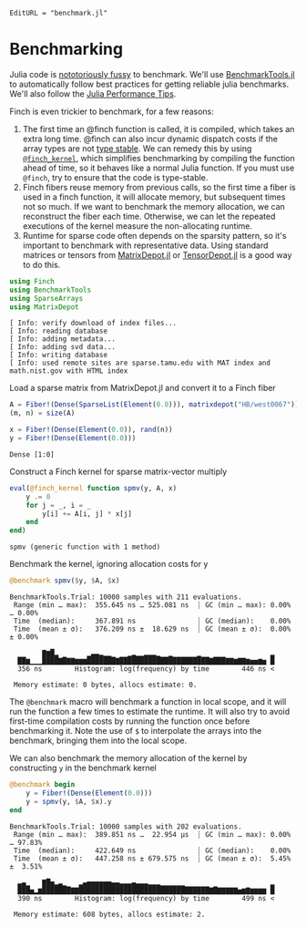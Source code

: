 ```@meta
EditURL = "benchmark.jl"
```

# Benchmarking

Julia code is [nototoriously
fussy](https://github.com/JuliaCI/BenchmarkTools.jl#why-does-this-package-exist)
to benchmark.
We'll use [BenchmarkTools.jl](https://github.com/JuliaCI/BenchmarkTools.jl)
to automatically follow best practices for getting reliable julia benchmarks. We'll also
follow the [Julia Performance Tips](https://docs.julialang.org/en/v1/manual/performance-tips/).

Finch is even trickier to benchmark, for a few reasons:
1. The first time an @finch function is called, it is compiled, which takes an
   extra long time. @finch can also incur dynamic dispatch costs if the array
   types are not [type
   stable](https://docs.julialang.org/en/v1/manual/faq/#man-type-stability). We
   can remedy this by using [`@finch_kernel`](@ref), which simplifies
   benchmarking by compiling the function ahead of time, so it behaves like a
   normal Julia function. If you must use `@finch`, try to ensure that the code
   is type-stable.
2. Finch fibers reuse memory from previous calls, so the first time a fiber is
   used in a finch function, it will allocate memory, but subsequent times not so
   much. If we want to benchmark the memory allocation, we can reconstruct the
   fiber each time. Otherwise, we can let the repeated executions of the kernel
   measure the non-allocating runtime.
3. Runtime for sparse code often depends on the sparsity pattern, so it's
   important to benchmark with representative data. Using standard matrices or tensors from
   [MatrixDepot.jl](https://github.com/JuliaLinearAlgebra/MatrixDepot.jl) or
   [TensorDepot.jl](https://github.com/willow-ahrens/TensorDepot.jl) is a good
   way to do this.

````julia
using Finch
using BenchmarkTools
using SparseArrays
using MatrixDepot
````

````
[ Info: verify download of index files...
[ Info: reading database
[ Info: adding metadata...
[ Info: adding svd data...
[ Info: writing database
[ Info: used remote sites are sparse.tamu.edu with MAT index and math.nist.gov with HTML index

````

Load a sparse matrix from MatrixDepot.jl and convert it to a Finch fiber

````julia
A = Fiber!(Dense(SparseList(Element(0.0))), matrixdepot("HB/west0067"))
(m, n) = size(A)

x = Fiber!(Dense(Element(0.0)), rand(n))
y = Fiber!(Dense(Element(0.0)))
````

````
Dense [1:0]
````

Construct a Finch kernel for sparse matrix-vector multiply

````julia
eval(@finch_kernel function spmv(y, A, x)
    y .= 0
    for j = _, i = _
        y[i] += A[i, j] * x[j]
    end
end)
````

````
spmv (generic function with 1 method)
````

Benchmark the kernel, ignoring allocation costs for y

````julia
@benchmark spmv($y, $A, $x)
````

````
BenchmarkTools.Trial: 10000 samples with 211 evaluations.
 Range (min … max):  355.645 ns … 525.081 ns  ┊ GC (min … max): 0.00% … 0.00%
 Time  (median):     367.891 ns               ┊ GC (median):    0.00%
 Time  (mean ± σ):   376.209 ns ±  18.629 ns  ┊ GC (mean ± σ):  0.00% ± 0.00%

        ▇▆█▂       ▁▃▃▂▁▁    ▁▂▁▁▂▂▂▁  ▁      ▁                 ▂
  ██▆▁▁▁████▇█▇▇▆▆▆███████▇██████████████████████▇███▇▇▆▇▇▆▅▅▆▅ █
  356 ns        Histogram: log(frequency) by time        446 ns <

 Memory estimate: 0 bytes, allocs estimate: 0.
````

The `@benchmark` macro will benchmark a function in local scope, and it will run
the function a few times to estimate the runtime. It will also try to avoid
first-time compilation costs by running the function once before benchmarking
it. Note the use of `$` to interpolate the arrays into the benchmark, bringing
them into the local scope.

We can also benchmark the memory allocation of the kernel by constructing `y` in the
benchmark kernel

````julia
@benchmark begin
    y = Fiber!(Dense(Element(0.0)))
    y = spmv(y, $A, $x).y
end
````

````
BenchmarkTools.Trial: 10000 samples with 202 evaluations.
 Range (min … max):  389.851 ns …  22.954 μs  ┊ GC (min … max): 0.00% … 97.83%
 Time  (median):     422.649 ns               ┊ GC (median):    0.00%
 Time  (mean ± σ):   447.258 ns ± 679.575 ns  ┊ GC (mean ± σ):  5.45% ±  3.51%

  ▃▄▁   ▇█▅▂▃▁   ▂▄▅▅▅▅▅▅▄▄▃▃▃▄▃▃▃▂▂▂▁▁▁▁▁▁                     ▂
  ███▅▂▆███████▇▇████████████████████████████████▇█▇▇▇▇▇▅▆▇▆▆▆▆ █
  390 ns        Histogram: log(frequency) by time        499 ns <

 Memory estimate: 608 bytes, allocs estimate: 2.
````

